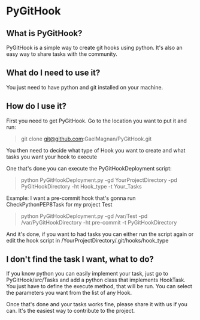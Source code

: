 PyGitHook
====================

What is PyGitHook?
---------------------

PyGitHook is a simple way to create git hooks using python.
It's also an easy way to share tasks with the community.


What do I need to use it?
---------------------

You just need to have python and git installed on your machine.


How do I use it?
---------------------

First you need to get PyGitHook.
Go to the location you want to put it and run:
> git clone git@github.com:GaelMagnan/PyGitHook.git

You then need to decide what type of Hook you want to create and what tasks you want your hook to execute

One that's done you can execute the PyGitHookDeployment script:
> python PyGitHookDeployment.py -gd YourProjectDirectory -pd PyGitHookDirectory -ht Hook_type -t Your_Tasks

Example: I want a pre-commit hook that's gonna run CheckPythonPEP8Task for my project Test
> python PyGitHookDeployment.py -gd /var/Test -pd /var/PyGitHookDirectory -ht pre-commit -t PyGitHookDirectory

And it's done, if you want to had tasks you can either run the script again or edit the hook script in /YourProjectDirectory/.git/hooks/hook_type


I don't find the task I want, what to do?
---------------------

If you know python you can easily implement your task, just go to PyGitHook/src/Tasks and add a python class that implements HookTask.
You just have to define the execute method, that will be run. You can select the parameters you want from the list of any Hook.

Once that's done and your tasks works fine, please share it with us if you can.
It's the easiest way to contribute to the project.
